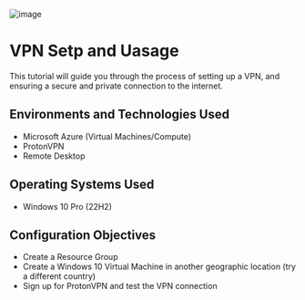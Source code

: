 ![image](https://github.com/user-attachments/assets/8653a0cb-e838-4d5d-88a4-5a23e613dbf6)

<h1>VPN Setp and Uasage</h1>
This tutorial will guide you through the process of setting up a VPN, and ensuring a secure and private connection to the internet.<br />

<h2>Environments and Technologies Used</h2>

- Microsoft Azure (Virtual Machines/Compute)
- ProtonVPN 
- Remote Desktop

<h2>Operating Systems Used </h2>

- Windows 10 Pro (22H2)

<h2> Configuration Objectives</h2>

- Create a Resource Group
- Create a Windows 10 Virtual Machine in another geographic location (try a different country)
- Sign up for ProtonVPN and test the VPN connection



